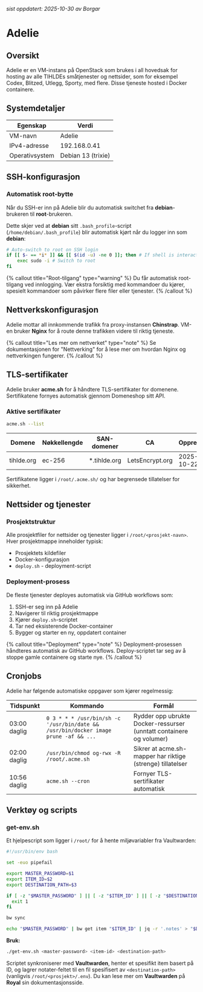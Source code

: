 _sist oppdatert: 2025-10-30 av Borgar_

# Adelie

## Oversikt

Adelie er en VM-instans på OpenStack som brukes i all hovedsak for hosting av alle TIHLDEs småtjenester og nettsider, som for eksempel Codex, Blitzed, Utlegg, Sporty, med flere. Disse tjeneste hosted i Docker containere.

## Systemdetaljer

| Egenskap       | Verdi              |
| -------------- | ------------------ |
| VM-navn        | Adelie             |
| IPv4-adresse   | 192.168.0.41       |
| Operativsystem | Debian 13 (trixie) |

## SSH-konfigurasjon

### Automatisk root-bytte

Når du SSH-er inn på Adelie blir du automatisk switchet fra **debian**-brukeren til **root**-brukeren.

Dette skjer ved at **debian** sitt `.bash_profile`-script (`/home/debian/.bash_profile`) blir automatisk kjørt når du logger inn som **debian**:

```bash
# Auto-switch to root on SSH login
if [[ $- == *i* ]] && [[ $(id -u) -ne 0 ]]; then # If shell is interactive:
    exec sudo -i # Switch to root
fi
```

{% callout title="Root-tilgang" type="warning" %}
Du får automatisk root-tilgang ved innlogging. Vær ekstra forsiktig med kommandoer du kjører, spesielt kommandoer som påvirker flere filer eller tjenester.
{% /callout %}

## Nettverkskonfigurasjon

Adelie mottar all innkommende trafikk fra proxy-instansen **Chinstrap**. VM-en bruker **Nginx** for å route denne trafikken videre til riktig tjeneste.

{% callout title="Les mer om nettverket" type="note" %}
Se dokumentasjonen for "Nettverking" for å lese mer om hvordan Nginx og nettverkingen fungerer.
{% /callout %}

## TLS-sertifikater

Adelie bruker **acme.sh** for å håndtere TLS-sertifikater for domenene. Sertifikatene fornyes automatisk gjennom Domeneshop sitt API.

### Aktive sertifikater

```bash
acme.sh --list
```

| Domene     | Nøkkellengde | SAN-domener   | CA              | Opprettet  | Fornyes    |
| ---------- | ------------ | ------------- | --------------- | ---------- | ---------- |
| tihlde.org | ec-256       | \*.tihlde.org | LetsEncrypt.org | 2025-10-22 | 2025-12-20 |

Sertifikatene ligger i `/root/.acme.sh/` og har begrensede tillatelser for sikkerhet.

## Nettsider og tjenester

### Prosjektstruktur

Alle prosjektfiler for nettsider og tjenester ligger i `/root/<prosjekt-navn>`. Hver prosjektmappe inneholder typisk:

- Prosjektets kildefiler
- Docker-konfigurasjon
- `deploy.sh` - deployment-script

### Deployment-prosess

De fleste tjenester deployes automatisk via GitHub workflows som:

1. SSH-er seg inn på Adelie
2. Navigerer til riktig prosjektmappe
3. Kjører `deploy.sh`-scriptet
4. Tar ned eksisterende Docker-container
5. Bygger og starter en ny, oppdatert container

{% callout title="Deployment" type="note" %}
Deployment-prosessen håndteres automatisk av GitHub workflows. Deploy-scriptet tar seg av å stoppe gamle containere og starte nye.
{% /callout %}

## Cronjobs

Adelie har følgende automatiske oppgaver som kjører regelmessig:

| Tidspunkt    | Kommando                                                                            | Formål                                                              |
| ------------ | ----------------------------------------------------------------------------------- | ------------------------------------------------------------------- |
| 03:00 daglig | `0 3 * * * /usr/bin/sh -c '/usr/bin/date && /usr/bin/docker image prune -af && ...` | Rydder opp ubrukte Docker-ressurser (unntatt containere og volumer) |
| 02:00 daglig | `/usr/bin/chmod og-rwx -R /root/.acme.sh`                                           | Sikrer at acme.sh-mapper har riktige (strenge) tillatelser          |
| 10:56 daglig | `acme.sh --cron`                                                                    | Fornyer TLS-sertifikater automatisk                                 |

## Verktøy og scripts

### get-env.sh

Et hjelpescript som ligger i `/root/` for å hente miljøvariabler fra Vaultwarden:

```bash
#!/usr/bin/env bash

set -euo pipefail

export MASTER_PASSWORD=$1
export ITEM_ID=$2
export DESTINATION_PATH=$3

if [ -z "$MASTER_PASSWORD" ] || [ -z "$ITEM_ID" ] || [ -z "$DESTINATION_PATH" ]; then
  exit 1
fi

bw sync

echo "$MASTER_PASSWORD" | bw get item "$ITEM_ID" | jq -r '.notes' > "$DESTINATION_PATH"
```

**Bruk:**

```bash
./get-env.sh <master-password> <item-id> <destination-path>
```

Scriptet synkroniserer med **Vaultwarden**, henter et spesifikt item basert på ID, og lagrer notater-feltet til en fil spesifisert av `<destination-path>` (vanligvis `/root/<prosjekt>/.env`).
Du kan lese mer om **Vaultwarden** på **Royal** sin dokumentasjonsside.
